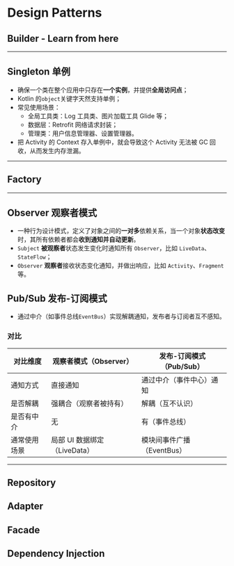 # Design Patterns

## Builder - Learn from here

---

## Singleton 单例
- 确保一个类在整个应用中只存在**一个实例**，并提供**全局访问点**；
- Kotlin 的`object`关键字天然支持单例；
- 常见使用场景：
  - 全局工具类：Log 工具类、图片加载工具 Glide 等；
  - 数据层：Retrofit 网络请求封装；
  - 管理类：用户信息管理器、设置管理器。
- 把 Activity 的 Context 存入单例中，就会导致这个 Activity 无法被 GC 回收，从而发生内存泄漏。

---

## Factory

---

## Observer 观察者模式
- 一种行为设计模式，定义了对象之间的**一对多**依赖关系，当一个对象**状态改变**时，其所有依赖者都会**收到通知并自动更新**。
- `Subject` **被观察者**状态发生变化时通知所有 `Observer`，比如 `LiveData`、`StateFlow`；
- `Observer` **观察者**接收状态变化通知，并做出响应，比如 `Activity`、`Fragment` 等。

## Pub/Sub 发布-订阅模式
- 通过中介（如事件总线`EventBus`）实现解耦通知，发布者与订阅者互不感知。

### 对比
| 对比维度              | 观察者模式（Observer）               | 发布-订阅模式（Pub/Sub）              |
|-----------------------|--------------------------------------|----------------------------------------|
| 通知方式              | 直接通知                             | 通过中介（事件中心）通知               |
| 是否解耦              | 强耦合（观察者被持有）             | 解耦（互不认识）                     |
| 是否有中介             | 无                                  | 有（事件总线）                       |
| 通常使用场景           | 局部 UI 数据绑定（LiveData）         | 模块间事件广播（EventBus）             |


---

## Repository

## Adapter

## Facade

## Dependency Injection
